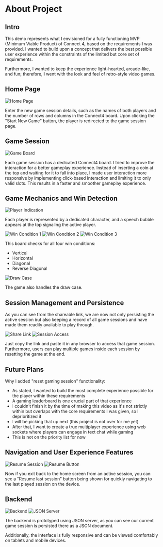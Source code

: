 # About Project

## Intro

This demo represents what I envisioned for a fully functioning MVP (Minimum Viable Product) of Connect 4, based on the requirements I was provided. I wanted to build upon a concept that delivers the best possible user experience within the constraints of the limited but core set of requirements.

Furthermore, I wanted to keep the experience light-hearted, arcade-like, and fun; therefore, I went with the look and feel of retro-style video games.

## Home Page

![Home Page](https://raw.githubusercontent.com/thisisabhinay/connect-4/refs/heads/main/assets/1-min.png)

Enter the new game session details, such as the names of both players and the number of rows and columns in the Connect4 board. Upon clicking the "Start New Game" button, the player is redirected to the game session page.

## Game Session

![Game Board](https://raw.githubusercontent.com/thisisabhinay/connect-4/refs/heads/main/assets/2-min.png)

Each game session has a dedicated Connect4 board. I tried to improve the interaction for a better gameplay experience. Instead of inserting a coin at the top and waiting for it to fall into place, I made user interaction more responsive by implementing click-based interaction and limiting it to only valid slots. This results in a faster and smoother gameplay experience.

## Game Mechanics and Win Detection

![Player Indication](https://raw.githubusercontent.com/thisisabhinay/connect-4/refs/heads/main/assets/3-min.png)

Each player is represented by a dedicated character, and a speech bubble appears at the top signaling the active player.

![Win Condition 1](https://raw.githubusercontent.com/thisisabhinay/connect-4/refs/heads/main/assets/4-min.png)
![Win Condition 2](https://raw.githubusercontent.com/thisisabhinay/connect-4/refs/heads/main/assets/5-min.png)
![Win Condition 3](https://raw.githubusercontent.com/thisisabhinay/connect-4/refs/heads/main/assets/6-min.png)

This board checks for all four win conditions:

- Vertical
- Horizontal
- Diagonal
- Reverse Diagonal

![Draw Case](https://raw.githubusercontent.com/thisisabhinay/connect-4/refs/heads/main/assets/7-min.png)

The game also handles the draw case.

## Session Management and Persistence

As you can see from the shareable link, we are now not only persisting the active session but also keeping a record of all game sessions and have made them readily available to play through.

![Share Link](https://raw.githubusercontent.com/thisisabhinay/connect-4/refs/heads/main/assets/8-min.png)
![Session Access](https://raw.githubusercontent.com/thisisabhinay/connect-4/refs/heads/main/assets/9-min.png)

Just copy the link and paste it in any browser to access that game session. Furthermore, users can play multiple games inside each session by resetting the game at the end.

## Future Plans

Why I added "reset gaming session" functionality:

- As stated, I wanted to build the most complete experience possible for the player within these requirements
- A gaming leaderboard is one crucial part of that experience
- I couldn't finish it by the time of making this video as it's not strictly within but overlaps with the core requirements I was given, so I deprioritized it
- I will be picking that up next (this project is not over for me yet)
- After that, I want to create a true multiplayer experience using web sockets where players can engage in text chat while gaming
- This is not on the priority list for now

## Navigation and User Experience Features

![Resume Session](https://raw.githubusercontent.com/thisisabhinay/connect-4/refs/heads/main/assets/10-min.png)
![Resume Button](https://raw.githubusercontent.com/thisisabhinay/connect-4/refs/heads/main/assets/10B-min.png)

Now if you exit back to the home screen from an active session, you can see a "Resume last session" button being shown for quickly navigating to the last played session on the device.

## Backend

![Backend](https://raw.githubusercontent.com/thisisabhinay/connect-4/refs/heads/main/assets/11-min.png)
![JSON Server](https://raw.githubusercontent.com/thisisabhinay/connect-4/refs/heads/main/assets/12-min.png)

The backend is prototyped using JSON server, as you can see our current game session is persisted there as a JSON document.

Additionally, the interface is fully responsive and can be viewed comfortably on tablets and mobile devices.
